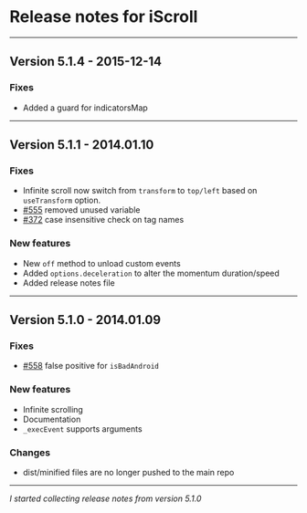 # Release notes for iScroll

---

##  Version 5.1.4 - 2015-12-14

### Fixes
* Added a guard for indicatorsMap


---

##  Version 5.1.1 - 2014.01.10

### Fixes
* Infinite scroll now switch from `transform` to `top/left` based on `useTransform` option.
* [#555](https://github.com/cubiq/iscroll/issues/555) removed unused variable
* [#372](https://github.com/cubiq/iscroll/issues/372) case insensitive check on tag names

### New features
* New `off` method to unload custom events
* Added `options.deceleration` to alter the momentum duration/speed
* Added release notes file

---

##  Version 5.1.0 - 2014.01.09

### Fixes
* [#558](https://github.com/cubiq/iscroll/issues/558) false positive for `isBadAndroid`

### New features
* Infinite scrolling
* Documentation
* `_execEvent` supports arguments

### Changes
* dist/minified files are no longer pushed to the main repo

---

*I started collecting release notes from version 5.1.0*
